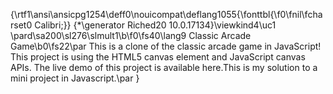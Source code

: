 {\rtf1\ansi\ansicpg1254\deff0\nouicompat\deflang1055{\fonttbl{\f0\fnil\fcharset0 Calibri;}}
{\*\generator Riched20 10.0.17134}\viewkind4\uc1 
\pard\sa200\sl276\slmult1\b\f0\fs40\lang9 Classic Arcade Game\b0\fs22\par
This is a clone of the classic arcade game in JavaScript! This project is using the HTML5 canvas element and JavaScript canvas APIs. The live demo of this project is available here.This is my solution to a mini project  in Javascript.\par
}
 